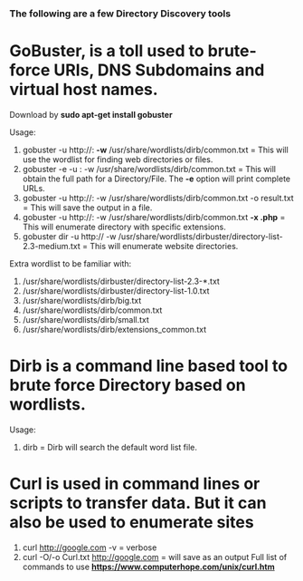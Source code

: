 ### The following are a few Directory Discovery tools

# GoBuster, is a toll used to brute-force URIs, DNS Subdomains and virtual host names.

Download by **sudo apt-get install gobuster**

Usage:

1. gobuster -u http://<INSERT IP>:<PORT> **-w** /usr/share/wordlists/dirb/common.txt = This will use the wordlist for finding web directories or files.
2. gobuster -e -u <INSERT IP>:<PORT> -w /usr/share/wordlists/dirb/common.txt = This will obtain the full path for a Directory/File. The **-e** option will print complete URLs.
3. gobuster -u http://<INSERT IP>:<PORT> -w /usr/share/wordlists/dirb/common.txt -o result.txt = This will save the output in a file.
4. gobuster -u http://<INSERT IP>:<PORT> -w /usr/share/wordlists/dirb/common.txt **-x .php** = This will enumerate directory with specific extensions. 
5. gobuster dir -u http://<INSERT IP> -w /usr/share/wordlists/dirbuster/directory-list-2.3-medium.txt = This will enumerate website directories. 

Extra wordlist to be familiar with:
1. /usr/share/wordlists/dirbuster/directory-list-2.3-*.txt
2. /usr/share/wordlists/dirbuster/directory-list-1.0.txt
3. /usr/share/wordlists/dirb/big.txt
4. /usr/share/wordlists/dirb/common.txt
5. /usr/share/wordlists/dirb/small.txt
6. /usr/share/wordlists/dirb/extensions_common.txt

# Dirb is a command line based tool to brute force Directory based on wordlists.

Usage:

1. dirb <INSERT URL> = Dirb will search the default word list file. 
  

# Curl is used in command lines or scripts to transfer data. But it can also be used to enumerate sites
  
  1. curl http://google.com -v = verbose
  2. curl -O/-o Curl.txt http://google.com = will save as an output
  Full list of commands to use **https://www.computerhope.com/unix/curl.htm**
